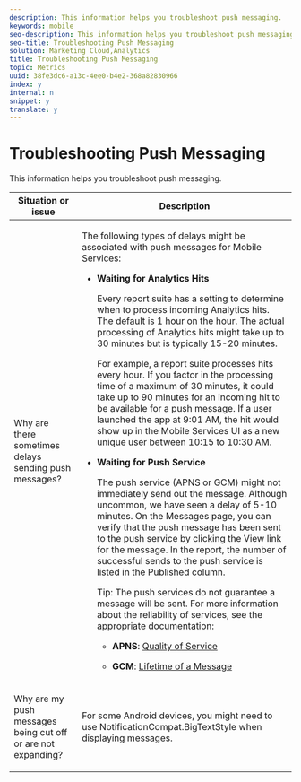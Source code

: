 ```yaml
---
description: This information helps you troubleshoot push messaging.
keywords: mobile
seo-description: This information helps you troubleshoot push messaging.
seo-title: Troubleshooting Push Messaging
solution: Marketing Cloud,Analytics
title: Troubleshooting Push Messaging
topic: Metrics
uuid: 38fe3dc6-a13c-4ee0-b4e2-368a82830966
index: y
internal: n
snippet: y
translate: y
---
```


# Troubleshooting Push Messaging

This information helps you troubleshoot push messaging.

<table id="table_AFEA60DA4FDE49A9825D1763CA2B284C"> 
 <thead> 
  <tr> 
   <th colname="col1" class="entry"> Situation or issue </th> 
   <th colname="col2" class="entry"> Description </th> 
  </tr>
 </thead>
 <tbody> 
  <tr> 
   <td colname="col1"> <p>Why are there sometimes delays sending push messages? </p> </td> 
   <td colname="col2"> <p>The following types of delays might be associated with push messages for <span class="keyword"> Mobile Services</span>: </p> 
    <ul id="ul_2D640D3BD7DE4DA1914946F2206154A8"> 
     <li id="li_46B67732DA274D6CABA6DCD63A444128"> <p><b>Waiting for Analytics Hits</b> </p> <p>Every report suite has a setting to determine when to process incoming <span class="keyword"> Analytics</span> hits. The default is 1 hour on the hour. The actual processing of <span class="keyword"> Analytics</span> hits might take up to 30 minutes but is typically 15-20 minutes. </p> <p>For example, a report suite processes hits every hour. If you factor in the processing time of a maximum of 30 minutes, it could take up to 90 minutes for an incoming hit to be available for a push message. If a user launched the app at 9:01 AM, the hit would show up in the <span class="keyword"> Mobile Services</span> UI as a new unique user between 10:15 to 10:30 AM. </p> </li> 
     <li id="li_DADD236C565A45B5988AC33A96EEE822"> <p><b>Waiting for Push Service</b> </p> <p>The push service (APNS or GCM) might not immediately send out the message. Although uncommon, we have seen a delay of 5-10 minutes. On the <span class="wintitle"> Messages</span> page, you can verify that the push message has been sent to the push service by clicking the <span class="uicontrol"> View</span> link for the message. In the report, the number of successful sends to the push service is listed in the <span class="uicontrol"> Published</span> column. </p> <p>Tip: The push services do not guarantee a message will be sent. For more information about the reliability of services, see the appropriate documentation: <p> 
        <ul id="ul_C9EF9BD024854EB6A48DF670244A0195"> 
         <li id="li_FA3EC8AE3F764B708C690E2CC7E7224C"> <p><b>APNS</b>: <a href="https://developer.apple.com/library/content/documentation/NetworkingInternet/Conceptual/RemoteNotificationsPG/APNSOverview.html#//apple_ref/doc/uid/TP40008194-CH8-SW5" format="html" scope="external"> Quality of Service</a> </p> </li> 
         <li id="li_37425C4D61AF45BF8CA66F10EC63000D"> <p><b>GCM</b>: <a href="https://developers.google.com/cloud-messaging/concept-options#lifetime" format="https" scope="external"> Lifetime of a Message</a> </p> </li> 
        </ul> </p> </p> </li> 
    </ul> </td> 
  </tr> 
  <tr> 
   <td colname="col1"> <p>Why are my push messages being cut off or are not expanding? </p> </td> 
   <td colname="col2"> <p>For some Android devices, you might need to use <span class="codeph"> NotificationCompat.BigTextStyle</span> when displaying messages. </p> </td> 
  </tr> 
 </tbody> 
</table>

